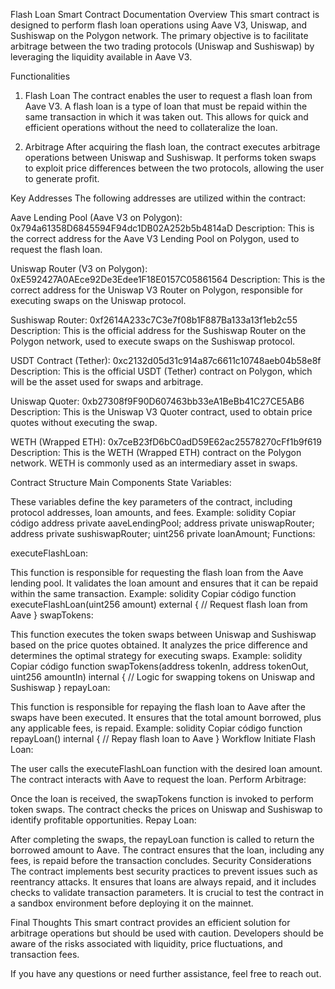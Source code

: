 Flash Loan Smart Contract Documentation
Overview
This smart contract is designed to perform flash loan operations using Aave V3, Uniswap, and Sushiswap on the Polygon network. The primary objective is to facilitate arbitrage between the two trading protocols (Uniswap and Sushiswap) by leveraging the liquidity available in Aave V3.

Functionalities
1. Flash Loan
The contract enables the user to request a flash loan from Aave V3. A flash loan is a type of loan that must be repaid within the same transaction in which it was taken out. This allows for quick and efficient operations without the need to collateralize the loan.

2. Arbitrage
After acquiring the flash loan, the contract executes arbitrage operations between Uniswap and Sushiswap. It performs token swaps to exploit price differences between the two protocols, allowing the user to generate profit.

Key Addresses
The following addresses are utilized within the contract:

Aave Lending Pool (Aave V3 on Polygon):
0x794a61358D6845594F94dc1DB02A252b5b4814aD
Description: This is the correct address for the Aave V3 Lending Pool on Polygon, used to request the flash loan.

Uniswap Router (V3 on Polygon):
0xE592427A0AEce92De3Edee1F18E0157C05861564
Description: This is the correct address for the Uniswap V3 Router on Polygon, responsible for executing swaps on the Uniswap protocol.

Sushiswap Router:
0xf2614A233c7C3e7f08b1F887Ba133a13f1eb2c55
Description: This is the official address for the Sushiswap Router on the Polygon network, used to execute swaps on the Sushiswap protocol.

USDT Contract (Tether):
0xc2132d05d31c914a87c6611c10748aeb04b58e8f
Description: This is the official USDT (Tether) contract on Polygon, which will be the asset used for swaps and arbitrage.

Uniswap Quoter:
0xb27308f9F90D607463bb33eA1BeBb41C27CE5AB6
Description: This is the Uniswap V3 Quoter contract, used to obtain price quotes without executing the swap.

WETH (Wrapped ETH):
0x7ceB23fD6bC0adD59E62ac25578270cFf1b9f619
Description: This is the WETH (Wrapped ETH) contract on the Polygon network. WETH is commonly used as an intermediary asset in swaps.

Contract Structure
Main Components
State Variables:

These variables define the key parameters of the contract, including protocol addresses, loan amounts, and fees.
Example:
solidity
Copiar código
address private aaveLendingPool;
address private uniswapRouter;
address private sushiswapRouter;
uint256 private loanAmount;
Functions:

executeFlashLoan:

This function is responsible for requesting the flash loan from the Aave lending pool.
It validates the loan amount and ensures that it can be repaid within the same transaction.
Example:
solidity
Copiar código
function executeFlashLoan(uint256 amount) external {
    // Request flash loan from Aave
}
swapTokens:

This function executes the token swaps between Uniswap and Sushiswap based on the price quotes obtained.
It analyzes the price difference and determines the optimal strategy for executing swaps.
Example:
solidity
Copiar código
function swapTokens(address tokenIn, address tokenOut, uint256 amountIn) internal {
    // Logic for swapping tokens on Uniswap and Sushiswap
}
repayLoan:

This function is responsible for repaying the flash loan to Aave after the swaps have been executed.
It ensures that the total amount borrowed, plus any applicable fees, is repaid.
Example:
solidity
Copiar código
function repayLoan() internal {
    // Repay flash loan to Aave
}
Workflow
Initiate Flash Loan:

The user calls the executeFlashLoan function with the desired loan amount.
The contract interacts with Aave to request the loan.
Perform Arbitrage:

Once the loan is received, the swapTokens function is invoked to perform token swaps.
The contract checks the prices on Uniswap and Sushiswap to identify profitable opportunities.
Repay Loan:

After completing the swaps, the repayLoan function is called to return the borrowed amount to Aave.
The contract ensures that the loan, including any fees, is repaid before the transaction concludes.
Security Considerations
The contract implements best security practices to prevent issues such as reentrancy attacks. It ensures that loans are always repaid, and it includes checks to validate transaction parameters. It is crucial to test the contract in a sandbox environment before deploying it on the mainnet.

Final Thoughts
This smart contract provides an efficient solution for arbitrage operations but should be used with caution. Developers should be aware of the risks associated with liquidity, price fluctuations, and transaction fees.

If you have any questions or need further assistance, feel free to reach out.

